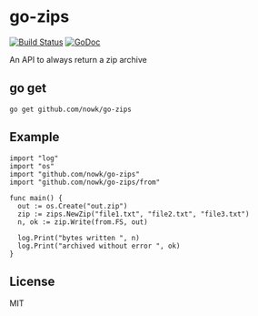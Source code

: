 # go-zips

[![Build Status](https://travis-ci.org/nowk/go-zips.svg?branch=master)](https://travis-ci.org/nowk/go-zips)
[![GoDoc](https://godoc.org/github.com/nowk/go-zips.v0?status.svg)](http://godoc.org/github.com/nowk/go-zips.v0)

An API to always return a zip archive

## go get

    go get github.com/nowk/go-zips

## Example

    import "log"
    import "os"
    import "github.com/nowk/go-zips"
    import "github.com/nowk/go-zips/from"

    func main() {
      out := os.Create("out.zip")
      zip := zips.NewZip("file1.txt", "file2.txt", "file3.txt")
      n, ok := zip.Write(from.FS, out)

      log.Print("bytes written ", n)
      log.Print("archived without error ", ok)
    }

## License

MIT
